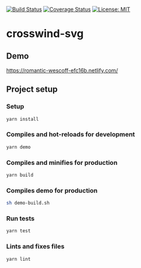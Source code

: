 [![Build Status](https://travis-ci.org/miyanokomiya/crosswind-svg.svg?branch=master)](https://travis-ci.org/miyanokomiya/crosswind-svg.svg?branch=master)
[![Coverage Status](https://coveralls.io/repos/github/miyanokomiya/crosswind-svg/badge.svg?branch=master)](https://coveralls.io/github/miyanokomiya/crosswind-svg?branch=master)
[![License: MIT](https://img.shields.io/badge/License-MIT-yellow.svg)](https://opensource.org/licenses/MIT)

# crosswind-svg

## Demo
https://romantic-wescoff-efc16b.netlify.com/

## Project setup
### Setup
```sh
yarn install
```

### Compiles and hot-reloads for development
```sh
yarn demo
```

### Compiles and minifies for production
```sh
yarn build
```

### Compiles demo for production
```sh
sh demo-build.sh
```

### Run tests
```sh
yarn test
```

### Lints and fixes files
```sh
yarn lint
```
